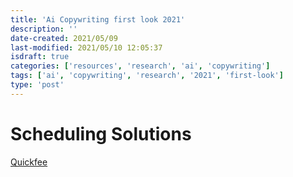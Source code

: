 ```yaml
---
title: 'Ai Copywriting first look 2021'
description: ''
date-created: 2021/05/09
last-modified: 2021/05/10 12:05:37
isdraft: true
categories: ['resources', 'research', 'ai', 'copywriting']
tags: ['ai', 'copywriting', 'research', '2021', 'first-look']
type: 'post'
---
```


# Scheduling Solutions

[Quickfee](https://quickfee.com/)
